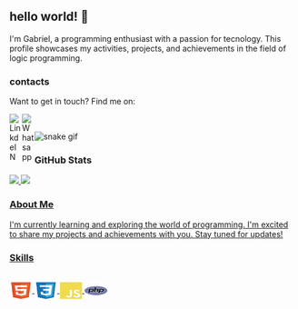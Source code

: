 ## hello world! 👋

I'm Gabriel, a programming enthusiast with a passion for tecnology. This profile showcases my activities, projects, and achievements in the field of logic programming.

### contacts

Want to get in touch? Find me on:

<a target="_blank" href="https://www.linkedin.com/in/gabriel-maciel-625980268/">
  <img align="left" alt="LinkdeIN" width="22px" src="https://cdn.jsdelivr.net/npm/simple-icons@v3/icons/linkedin.svg" />
</a>
<a target="_blank" href="https://api.whatsapp.com/send?phone=(31) 98461-9428">
  <img align="left" alt="Whatsapp" width="22px" src="https://cdn.jsdelivr.net/npm/simple-icons@v3/icons/whatsapp.svg" />
</a> </br>

![snake gif](https://github.com/gabxw/gabxw/blob/output/github-contribution-grid-snake.gif)

### GitHub Stats

<div>
<a href="https://github.com/gabxw">
<img loading="lazy" height="180em" src="https://github-readme-stats.vercel.app/api/top-langs/?username=gabxw&layout=compact&langs_count=7&theme=dracula"/>
<img loading="lazy" height="180em" src="https://github-readme-stats.vercel.app/api?username=gabxw&show_icons=true&theme=dracula&include_all_commits=true&count_private=true"/>
</div>



### About Me

I'm currently learning and exploring the world of programming. I'm excited to share my projects and achievements with you. Stay tuned for updates!
  
### Skills
  
<div style="display: inline_block"><br>
  <a href="https://github.com/gabxw">
  <img align="center" alt="Gabs-HTML" height="30" width="40" src="https://raw.githubusercontent.com/devicons/devicon/master/icons/html5/html5-original.svg">
  <img align="center" alt="Gabs-CSS" height="30" width="40" src="https://raw.githubusercontent.com/devicons/devicon/master/icons/css3/css3-original.svg">
  <img align="center" alt="Gabs-Js" height="30" width="40" src="https://raw.githubusercontent.com/devicons/devicon/master/icons/javascript/javascript-plain.svg">
  <img align="center" alt="Gabs-PHP" height="30" width="40" src="https://raw.githubusercontent.com/devicons/devicon/master/icons/php/php-original.svg">
</div>
 
</div>
